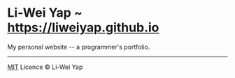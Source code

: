 # Li-Wei Yap ~ https://liweiyap.github.io

My personal website -- a programmer's portfolio.

---

[MIT](https://github.com/liweiyap/liweiyap.github.io/blob/master/LICENSE) Licence © Li-Wei Yap
